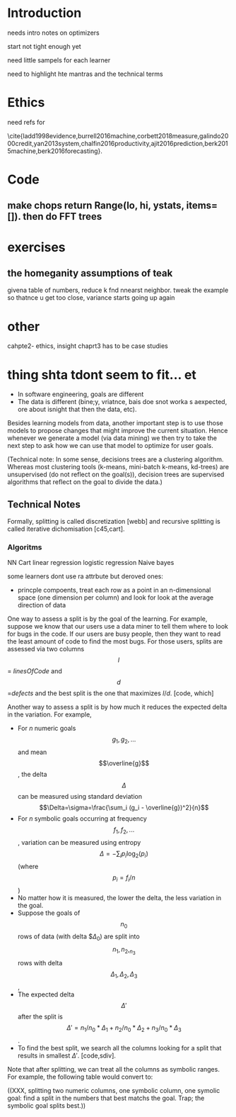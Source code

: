 # Introduction


needs intro notes on optimizers

start not tight enough yet

need little sampels for each learner

need to highlight hte mantras and the technical terms

# Ethics

need refs for

\cite{ladd1998evidence,burrell2016machine,corbett2018measure,galindo2000credit,yan2013system,chalfin2016productivity,ajit2016prediction,berk2015machine,berk2016forecasting}. 


# Code

make chops return Range(lo, hi, ystats, items=[]). then do FFT trees
----

# exercises

## the homeganity assumptions of teak

givena  table of numbers, reduce k fnd nnearst neighbor. tweak the example so thatnce u get too close, variance starts going up 
again

# other

cahpte2-  ethics, insight
chaprt3 has to be case studies

# thing shta tdont seem to fit... et

- In software engineering, goals are different
- The data is different (bine;y, vriatnce, bais doe snot worka s aexpected, ore about isnight that then the data, etc).


Besides learning models from data, another important step is to use those models to propose changes that might improve the current situation. Hence whenever we generate a model (via data mining) we then try to take the next step to ask how we can use that model to optimize for user goals. 


 (Technical note: In some sense, decisions trees are a clustering algorithm. Whereas most clustering tools (k-means, mini-batch k-means, kd-trees) are unsupervised (do not reflect on the goal(s)), decision trees are supervised algorithms that reflect on the goal to divide the data.)


## Technical Notes
Formally, splitting is called discretization [webb] and recursive splitting is called iterative dichomisation [c45,cart]. 

### Algoritms

NN
Cart
linear regression
logistic regression
Naive bayes

some learners dont use ra attrbute but deroved ones:
- princple compoents, treat each row as a point in an n-dimensional space (one dimension per column) and look for  look at the average direction of data

One  way to assess a split is by the goal of the learning. For example, suppose we know that our users use a data miner to tell them where to look for bugs in the code. If our users are busy people, then they want to read the least amount of code to find the most bugs. For those users, splits are assessed via two columns $$l$$= _linesOfCode_ and
$$d$$=_defects_ and the best split is the one that maximizes $l/d$. [code, which]

Another way to assess a  split is by how much it reduces the expected delta in the variation. For example,
 
- For $n$ numeric goals $$g_1,g_2,...$$ and mean $$\overline{g}$$, the delta $$\Delta$$ can be measured using standard deviation $$\Delta=\sigma=\frac{\sum_i (g_i - \overline{g})^2}{n}$$
- For $n$ symbolic goals occurring at frequency    $$f_1,f_2,...$$, variation can be measured using entropy $$\Delta=-\sum_i p_i {\log}_2(p_i)$$ (where $$p_i= f_i/n$$)
- No matter how it is measured, the lower the delta, the less variation in the goal. 
- Suppose  the goals of  $$n_0$$ rows of data (with delta $$\Delta_0$) are split into $$n_1,n_2,_n_3$$ rows with delta $$\Delta_1,\Delta_2,\Delta_3$$, 
-  The expected delta $$\Delta'$$ after the split is $$\Delta' = n_1/n_0*\Delta_1 + n_2/n_0*\Delta_2 + n_3/n_0*\Delta_3 $$. 
- To find the best split, we search all  the columns looking for a split that results in smallest   $\Delta'$.   [code,sdiv].


Note that after splitting, we can treat all the columns as symbolic ranges. For example,
the following table would convert to:

((XXX, splitting
two numeric columns, one symbolic column, one symolic goal: find a split in the numbers that best matchs the goal. Trap; the symbolic goal splits best.))

 
